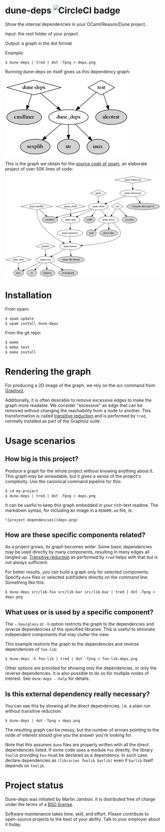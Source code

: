 # dune-deps ![CircleCI badge](https://circleci.com/gh/mjambon/dune-deps.svg?style=svg)

Show the internal dependencies in your OCaml/Reason/Dune project.

Input: the root folder of your project

Output: a graph in the dot format

Example:

```
$ dune-deps | tred | dot -Tpng > deps.png
```

Running dune-deps on itself gives us this dependency graph:

![graph for dune-deps itself](deps.png)

This is the graph we obtain for the
[source code of opam](https://github.com/ocaml/opam), an elaborate
project of over 50K lines of code:

![graph obtained for the opam project](opam-deps.png)

Installation
==

From opam:

```
$ opam update
$ opam install dune-deps
```

From the git repo:

```
$ make
$ make test
$ make install
```

Rendering the graph
==

For producing a 2D image of the graph, we rely on the `dot` command
from [Graphviz](https://www.graphviz.org/).

Additionally, it is often desirable to remove excessive edges to make
the graph more readable. We consider "excessive" an edge that can be
removed without changing the reachability from a node to another. This
transformation is called
[transitive reduction](https://en.wikipedia.org/wiki/Transitive_reduction)
and is performed by `tred`, normally installed as part of the Graphviz
suite.

Usage scenarios
==

How big is this project?
--

Produce a graph for the whole project without knowing anything about
it. This graph may be unreadable, but it gives a sense of the
project's complexity. Use the canonical command pipeline for this:

```
$ cd my-project
$ dune-deps | tred | dot -Tpng > deps.png
```

It can be useful to keep this graph embedded in your rich-text readme.
The markdown syntax, for including an image in a `README.md` file, is:

```
![project dependencies](deps.png)
```

How are these specific components related?
--

As a project grows, its graph becomes wider. Some basic dependencies
may be used directly by many components, resulting in many edges all
tangled up.
[Transitive reduction](https://en.wikipedia.org/wiki/Transitive_reduction)
as performed by `tred` helps with that but is not always sufficient.

For better results, you can build a graph only for selected
components. Specify `dune` files or selected
subfolders directly on the command line. Something like this:

```
$ dune-deps src/lib-foo src/lib-bar src/lib-baz | tred | dot -Tpng > deps.png
```

What uses or is used by a specific component?
--

The `--hourglass` or `-h` option restricts the graph to the
dependencies and reverse dependencies of the specified libraries.
This is useful to eliminate independent components that may clutter
the view.

This example restricts the graph to the dependencies and reverse
dependencies of `foo-lib`:
```
$ dune-deps -h foo-lib | tred | dot -Tpng > foo-lib-deps.png
```

Other options are provided for showing only the dependencies, or only
the reverse dependencies. It is also possible to do so for multiple
nodes of interest. See `dune-deps --help` for details.

Is this external dependency really necessary?
--

You can see this by showing all the direct dependencies, i.e. a plain
run without transitive reduction:

```
$ dune-deps | dot -Tpng > deps.png
```

The resulting graph can be messy, but the number of arrows pointing to
the node of interest should give you the answer you're looking for.

Note that this assumes `dune` files are properly written with all the
direct dependencies listed. If some code uses a module `Foo` directly, the
library `foolib` providing `Foo` must be declared as a dependency. In
such case, declare dependencies as `(libraries foolib barlib)` even if
`barlib` itself depends on `foolib`.

Project status
==

Dune-deps was initiated by Martin Jambon.
It is distributed free of charge under the terms of a
[BSD license](LICENSE).

Software maintenance takes time, skill, and effort. Please
contribute to open-source projects to the best of
your ability. Talk to your employer about it today.
